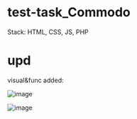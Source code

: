 # test-task_Commodo
 Stack: HTML, CSS, JS, PHP

# upd

 visual&func added:


![image](https://github.com/user-attachments/assets/7aa8b427-069c-46ee-9f1a-b75b2dd15d2f)


![image](https://github.com/user-attachments/assets/baf45b11-3a36-4543-aaad-54a99f984410)
 
